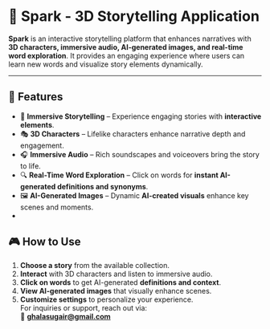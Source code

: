 # 🌟 Spark - 3D Storytelling Application

**Spark** is an interactive storytelling platform that enhances narratives with **3D characters, immersive audio, AI-generated images, and real-time word exploration**. It provides an engaging experience where users can learn new words and visualize story elements dynamically.

---

## 🚀 Features  

- 📖 **Immersive Storytelling** – Experience engaging stories with **interactive elements**.  
- 🎭 **3D Characters** – Lifelike characters enhance narrative depth and engagement.  
- 🎧 **Immersive Audio** – Rich soundscapes and voiceovers bring the story to life.  
- 🔍 **Real-Time Word Exploration** – Click on words for **instant AI-generated definitions and synonyms**.  
- 🖼️ **AI-Generated Images** – Dynamic **AI-created visuals** enhance key scenes and moments.
- 
## 🎮 How to Use  

1. **Choose a story** from the available collection.  
2. **Interact** with 3D characters and listen to immersive audio.  
3. **Click on words** to get AI-generated **definitions and context**.  
4. **View AI-generated images** that visually enhance scenes.  
5. **Customize settings** to personalize your experience.  
For inquiries or support, reach out via:  
📧 **ghalasugair@gmail.com**  
  
